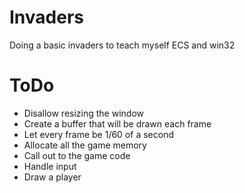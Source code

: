 # Invaders
Doing a basic invaders to teach myself ECS and win32

# ToDo
* Disallow resizing the window
* Create a buffer that will be drawn each frame
* Let every frame be 1/60 of a second
* Allocate all the game memory 
* Call out to the game code
* Handle input
* Draw a player

